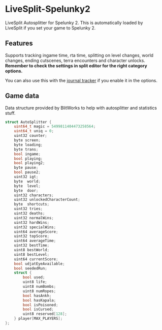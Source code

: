 # LiveSplit-Spelunky2
LiveSplit Autosplitter for Spelunky 2. This is automatically loaded by LiveSplit if you set your game to Spelunky 2.

## Features

Supports tracking ingame time, rta time, splitting on level changes, world changes, ending cutscenes, terra encounters and character unlocks. **Remember to check the settings in split editor for the right category options.**

You can also use this with the [journal tracker](https://github.com/Dregu/s2tracker) if you enable it in the options.

## Game data

Data structure provided by BlitWorks to help with autosplitter and statistics stuff.

```cpp
struct AutoSplitter {
    uint64_t magic = 5499811404473258564;
    uint64_t uniq = 0;
    uint32 counter;
    byte screen;
    byte loading;
    byte trans;
    bool ingame;
    bool playing;
    bool playing2;
    byte pause;
    bool pause2;
    uint32 igt;
    byte  world;
    byte  level;
    byte  door;
    uint32 characters;
    uint32 unlockedCharacterCount;
    byte  shortcuts;
    uint32 tries;
    uint32 deaths;
    uint32 normalWins;
    uint32 hardWins;
    uint32 specialWins;
    uint64 averageScore;
    uint32 topScore;
    uint64 averageTime;
    uint32 bestTime;
    uint8 bestWorld;
    uint8 bestLevel;
    uint64 currentScore;
    bool udjatEyeAvailable;
    bool seededRun;
    struct {
        bool used;
        uint8 life;
        uint8 numBombs;
        uint8 numRopes;
        bool hasAnkh;
        bool hasKapala;
        bool isPoisoned;
        bool isCursed;
        uint8 reserved[128];
    } player[MAX_PLAYERS];
};
```

